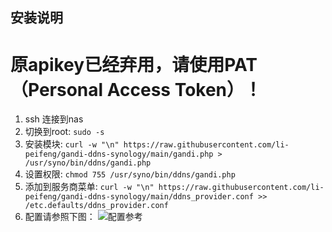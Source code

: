 ## 安装说明
# 原apikey已经弃用，请使用PAT（Personal Access Token）！
1. ssh 连接到nas
2. 切换到root: `sudo -s`
3. 安装模块: 
   `curl -w "\n" https://raw.githubusercontent.com/li-peifeng/gandi-ddns-synology/main/gandi.php > /usr/syno/bin/ddns/gandi.php`
4. 设置权限: `chmod 755 /usr/syno/bin/ddns/gandi.php`
5. 添加到服务商菜单: `curl -w "\n" https://raw.githubusercontent.com/li-peifeng/gandi-ddns-synology/main/ddns_provider.conf >> /etc.defaults/ddns_provider.conf`
6. 配置请参照下图：
![配置参考](https://github.com/li-peifeng/gandi-ddns-synology/blob/d939f1e043e1c6ac62b010ad0118e1c83f51242f/IMG_0032.jpeg)
